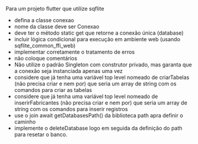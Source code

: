 Para um projeto flutter que utilize sqflite  
- defina a classe conexao    
- nome da classe deve ser Conexao  
- deve ter o método static get que retorne a conexão única (database)  
- incluir lógica condicional para execução em ambiente web (usando sqflite_common_ffi_web)  
- implementar corretamente o tratamento de erros  
- não coloque comentários  
- Não utilize o padrão Singleton com construtor privado, mas garanta que a conexão seja instanciada apenas uma vez  
- considere que já tenha uma variável top level nomeado de criarTabelas (não precisa criar e nem por) que seria um array de string com os comandos para criar as tabelas  
- considere que já tenha uma variável top level nomeado de inserirFabricantes  (não precisa criar e nem por) que seria um array de string com os comandos para inserir registros  
- use o join await getDatabasesPath() da biblioteca path apra definir o caminho
- implemente o deleteDatabase logo em seguida da definição do path para resetar o banco.